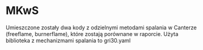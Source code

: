 # MKwS
Umieszczone zostały dwa kody z odzielnymi metodami spalania w Canterze (freeflame, burnerflame), które zostają porównane w raporcie. Użyta biblioteka z mechanizmami spalania to gri30.yaml
